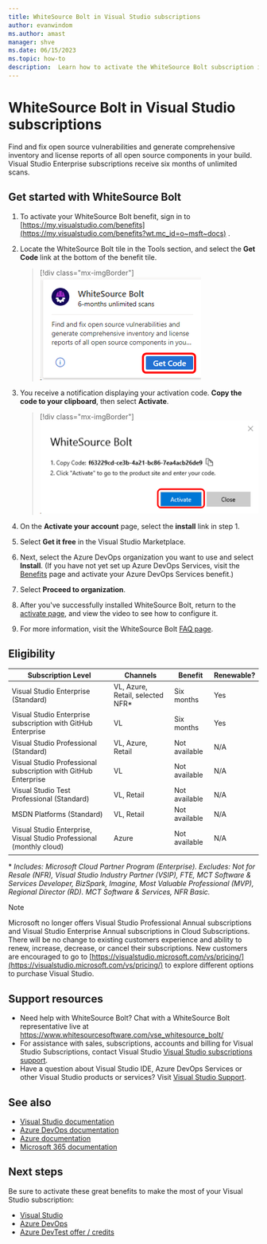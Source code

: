 ```yaml
---
title: WhiteSource Bolt in Visual Studio subscriptions
author: evanwindom
ms.author: amast
manager: shve
ms.date: 06/15/2023
ms.topic: how-to
description:  Learn how to activate the WhiteSource Bolt subscription included with your Visual Studio subscription.
---
```

# WhiteSource Bolt in Visual Studio subscriptions

Find and fix open source vulnerabilities and generate comprehensive inventory and license reports of all open source components in your build. Visual Studio Enterprise subscriptions receive six months of unlimited scans.

## Get started with WhiteSource Bolt

1. To activate your WhiteSource Bolt benefit, sign in to [https://my.visualstudio.com/benefits](https://my.visualstudio.com/benefits?wt.mc_id=o~msft~docs) .

2. Locate the WhiteSource Bolt tile in the Tools section, and select the **Get Code** link at the bottom of the benefit tile.
   > [!div class="mx-imgBorder"]
   > ![WhiteSource Benefit Tile](_img/vs-whitesource/vs-whitesource-tile.png "Screenshot of the WhiteSource Bolt tile.  Get Code is highlighted.")

3. You receive a notification displaying your activation code.  **Copy the code to your clipboard**, then select **Activate**.
   > [!div class="mx-imgBorder"]
   > ![WhiteSource Benefit Code ](_img/vs-whitesource/vs-whitesource-code.png "Screenshot of the activation code screen. Activate is highlighted.")

4. On the **Activate your account** page, select the **install** link in step 1.
5. Select **Get it free** in the Visual Studio Marketplace.
6. Next, select the Azure DevOps organization you want to use and select **Install**.  (If you have not yet set up Azure DevOps Services, visit the [Benefits](https://my.visualstudio.com/benefits) page and activate your Azure DevOps Services benefit.)

7. Select **Proceed to organization**.
8. After you've successfully installed WhiteSource Bolt, return to the [activate page](https://bolt.whitesourcesoftware.com/whitesource-bolt-azure-devops#activate), and view the video to see how to configure it. 
9. For more information, visit the WhiteSource Bolt [FAQ page](https://bolt.whitesourcesoftware.com/azure/faq/). 

## Eligibility

| Subscription Level | Channels  | Benefit | Renewable?    |
|--------------------|-----------|---------|---------------|
| Visual Studio Enterprise (Standard)   | VL, Azure, Retail,  selected NFR* | Six months | Yes |
| Visual Studio Enterprise subscription with GitHub Enterprise | VL | Six months | Yes |
| Visual Studio Professional (Standard) | VL, Azure, Retail | Not available | N/A |
| Visual Studio Professional subscription with GitHub Enterprise | VL | Not available | N/A |
| Visual Studio Test Professional (Standard) | VL, Retail | Not available | N/A |
| MSDN Platforms (Standard) | VL, Retail | Not available | N/A |
| Visual Studio Enterprise, Visual Studio Professional (monthly cloud) | Azure | Not available | N/A |
||

\*  *Includes: Microsoft Cloud Partner Program (Enterprise).  Excludes:  Not for Resale (NFR), Visual Studio Industry Partner (VSIP), FTE, MCT Software & Services Developer, BizSpark, Imagine, Most Valuable Professional (MVP), Regional Director (RD).  MCT Software & Services, NFR Basic.*

> [!NOTE]
> Microsoft no longer offers Visual Studio Professional Annual subscriptions and Visual Studio Enterprise Annual subscriptions in Cloud Subscriptions. There will be no change to existing customers experience and ability to renew, increase, decrease, or cancel their subscriptions. New customers are encouraged to go to [https://visualstudio.microsoft.com/vs/pricing/](https://visualstudio.microsoft.com/vs/pricing/) to explore different options to purchase Visual Studio.

## Support resources

+ Need help with WhiteSource Bolt?  Chat with a WhiteSource Bolt representative live at https://www.whitesourcesoftware.com/vse_whitesource_bolt/
+ For assistance with sales, subscriptions, accounts and billing for Visual Studio Subscriptions, contact Visual Studio [Visual Studio subscriptions support](https://my.visualstudio.com/gethelp).
+ Have a question about Visual Studio IDE, Azure DevOps Services or other Visual Studio products or services?  Visit [Visual Studio Support](https://visualstudio.microsoft.com/support/).

## See also

+ [Visual Studio documentation](/visualstudio/)
+ [Azure DevOps documentation](/azure/devops/)
+ [Azure documentation](/azure/)
+ [Microsoft 365 documentation](/microsoft-365/)

## Next steps

Be sure to activate these great benefits to make the most of your Visual Studio subscription:
+ [Visual Studio](vs-ide-benefit.md)
+ [Azure DevOps](vs-azure-devops.md)
+ [Azure DevTest offer / credits](/azure/devtest/offer/)